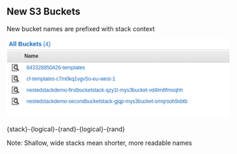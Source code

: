 ## New S3 Buckets

New bucket names are prefixed with stack context

<img src="images/nested-stacks/final-s3-buckets.png"></img>

{stack}-{logical}-{rand}-{logical}-{rand}

Note:
Shallow, wide stacks mean shorter, more readable names
